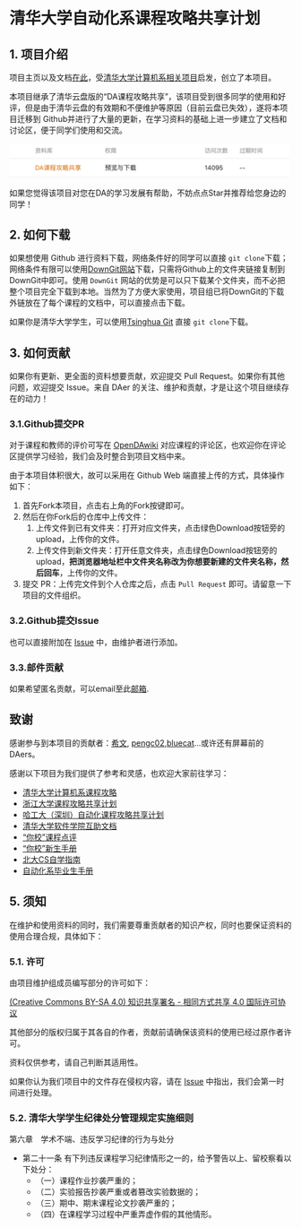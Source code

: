 # 清华大学自动化系课程攻略共享计划

## 1. 项目介绍

项目主页以及文档[在此](https://open-da.github.io/OpenDA-Wiki/)，受[清华大学计算机系相关项目](https://github.com/PKUanonym/REKCARC-TSC-UHT)启发，创立了本项目。

本项目继承了清华云盘版的“DA课程攻略共享”，该项目受到很多同学的使用和好评，但是由于清华云盘的有效期和不便维护等原因（目前云盘已失效），遂将本项目迁移到 Github并进行了大量的更新，在学习资料的基础上进一步建立了文档和讨论区，便于同学们使用和交流。

<p align=“center”> <img src="cloud.png" width="500"/> </p>

如果您觉得该项目对您在DA的学习发展有帮助，不妨点点Star并推荐给您身边的同学！

## 2. 如何下载

如果想使用 Github 进行资料下载，网络条件好的同学可以直接 `git clone`下载；网络条件有限可以使用[DownGit网站](https://tool.mkblog.cn/downgit/#/home)下载，只需将Github上的文件夹链接复制到DownGit中即可。使用 `DownGit` 网站的优势是可以只下载某个文件夹，而不必把整个项目完全下载到本地。当然为了方便大家使用，项目组已将DownGit的下载外链放在了每个课程的文档中，可以直接点击下载。

如果你是清华大学学生，可以使用[Tsinghua Git](https://git.tsinghua.edu.cn/openda/openda.git) 直接 `git clone`下载。

## 3. 如何贡献

如果你有更新、更全面的资料想要贡献，欢迎提交 Pull Request。如果你有其他问题，欢迎提交 Issue。来自 DAer 的关注、维护和贡献，才是让这个项目继续存在的动力！

### 3.1.Github提交PR

对于课程和教师的评价可写在 [OpenDAwiki](https://open-da.github.io/OpenDA-Wiki/) 对应课程的评论区，也欢迎你在评论区提供学习经验，我们会及时整合到项目文档中来。

由于本项目体积很大，故可以采用在 Github Web 端直接上传的方式，具体操作如下：

1. 首先Fork本项目，点击右上角的Fork按键即可。
2. 然后在你Fork后的仓库中上传文件：
   1. 上传文件到已有文件夹：打开对应文件夹，点击绿色Download按钮旁的upload，上传你的文件。
   2. 上传文件到新文件夹：打开任意文件夹，点击绿色Download按钮旁的upload，**把浏览器地址栏中文件夹名称改为你想要新建的文件夹名称，然后回车**，上传你的文件。 
3. 提交 PR：上传完文件到个人仓库之后，点击 `Pull Request` 即可。请留意一下项目的文件组织。

### 3.2.Github提交Issue

也可以直接附加在 [Issue](https://github.com/Open-DA/OpenDA/issues/new) 中，由维护者进行添加。

### 3.3.邮件贡献

如果希望匿名贡献，可以email至此[邮箱](mailto:winstongu20@gmail.com).

## 致谢

感谢参与到本项目的贡献者：[希文](https://gao-jiawei.com/), [pengc02](https://github.com/pengc02),[bluecat](https://bluecat-de.github.io/)...或许还有屏幕前的DAers。

感谢以下项目为我们提供了参考和灵感，也欢迎大家前往学习：

- [清华大学计算机系课程攻略](https://github.com/PKUanonym/REKCARC-TSC-UHT)
- [浙江大学课程攻略共享计划](https://github.com/QSCTech/zju-icicles)
- [哈工大（深圳）自动化课程攻略共享计划](https://github.com/HITSZ-OpenAuto)
- [清华大学软件学院互助文档](https://ssast-readme.github.io/)
- [“你校”课程点评](https://yourschool.cc/thucourse/courses)
- [“你校”新生手册](https://yourschool.cc/thubook/)
- [北大CS自学指南](https://csdiy.wiki/)
- [自动化系毕业生手册](https://dagrad.site/)


## 5. 须知

在维护和使用资料的同时，我们需要尊重贡献者的知识产权，同时也要保证资料的使用合理合规，具体如下：

### 5.1. 许可

由项目维护组成员编写部分的许可如下：

[(Creative Commons BY-SA 4.0) 知识共享署名 - 相同方式共享 4.0 国际许可协议](https://creativecommons.org/licenses/by-nc-sa/4.0/deed.zh)

其他部分的版权归属于其各自的作者，贡献前请确保该资料的使用已经过原作者许可。

资料仅供参考，请自己判断其适用性。

如果你认为我们项目中的文件存在侵权内容，请在 [Issue](https://github.com/Open-DA/OpenDA/issues/new) 中指出，我们会第一时间进行处理。

### 5.2. 清华大学学生纪律处分管理规定实施细则

第六章　学术不端、违反学习纪律的行为与处分

* 第二十一条 有下列违反课程学习纪律情形之一的，给予警告以上、留校察看以下处分：
  * （一）课程作业抄袭严重的；
  * （二）实验报告抄袭严重或者篡改实验数据的；
  * （三）期中、期末课程论文抄袭严重的；
  * （四）在课程学习过程中严重弄虚作假的其他情形。